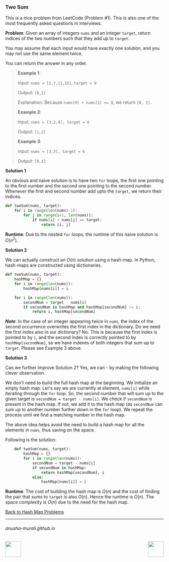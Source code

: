 ### Two Sum

This is a nice problem from LeetCode (Problem #1). This is also one of the most frequently asked questions in interviews.

**Problem**: Given an array of integers `nums` and an integer `target`, return indices of the two numbers such that 
they add up to `target`.

You may assume that each input would have exactly one solution, and you may not use the same element twice.

You can return the answer in any order.

> **Example 1**:
> 
> Input: `nums = [2,7,11,15]`, `target = 9`
> 
> Output: `[0,1]`
> 
> Explanation: Because `nums[0] + nums[1] == 9`, we return `[0, 1]`.
> 
> **Example 2**:
>
> Input: `nums = [3,2,4], target = 6`
> 
> Output: `[1,2]`
> 
> **Example 3**:
>
> Input: `nums = [3,3], target = 6`
> 
> Output: `[0,1]`

**Solution 1**

An obvious and naive solution is to have two `for` loops, the first one pointing to the first number and the second one pointing to the second number. Whenever the first and second number add upto the `target`, we return their indices.

```python
def twoSum(nums, target):
    for i in range(len(nums)-1):
        for j in range(i+1, len(nums)):
            if nums[i] + nums[j] == target:
                return [i, j]
```

**Runtime**: Due to the nested `for` loops, the runtime of this naive solution is $O(n^2)$. 

**Solution 2**

We can actually construct an $O(n)$ solution using a hash-map. In Python, hash-maps are constructed using dictionaries.

```python
def twoSum(nums, target):
    hashMap = {}
    for i in range(len(nums)):
        hashMap[nums[i]] = i

    for i in range(len(nums)):
        secondNum = target - nums[i]
        if secondNum in hashMap and hashMap[secondNum] != i:
            return i, hashMap[secondNum]
```

***Note***: In the case of an integer appearing twice in `nums`, the index of the second occurrence overwrites the first index in the dictionary. Do we need the first index also in our dictionary? No. This is because the first index is pointed to by `i`, and the second index is correctly pointed to by `hashMap[secondNum]`, so we have indexes of both integers that sum up to `target`. Please see Example 3 above.

**Solution 3**

Can we further improve Solution 2? Yes, we can - by making the following clever observation.

We don't need to build the full hash map at the beginning. We initialize an empty hash map. Let's say we are currently at element, `nums[i]` while iterating through the `for` loop. So, the second number that will sum up to the given target is `secondNum = target - nums[i]`. We check if `secondNum` is present in the hash map. If not, we add it to the hash map (as `secondNum` can sum up to another number further down in the `for` loop). We repeat the process until we find a matching number in the hash map.

The above idea helps avoid the need to build a hash map for all the elements in `nums`, thus saving on the space.

Following is the solution:

```python
    def twoSum(nums, target):
        hashMap = {}
        for i in range(len(nums)):
            secondNum = target - nums[i]
            if secondNum in hashMap:
                return hashMap[secondNum], i
            else:
                hashMap[nums[i]] = i
```

**Runtime**: The cost of building the hash map is $O(n)$ and the cost of finding the pair that sums to `target` is also $O(n)$. Hence the runtime is $O(n)$. The space complexity is $O(n)$ due to the need for the hash map.

[Back to Hash Map Problems](./problems.md)

* * *
###### anusha-murali.github.io

<img src="https://github.com/anusha-murali/anusha-murali.github.io/assets/111596338/639243aa-2857-4595-a65a-7852762bb002" width="50" height="50" align="left">

[<img src="https://github.com/user-attachments/assets/989cfb30-4fb8-40f8-a812-8a054869aa32" width="50" height="50" align="right">](../index.md)
